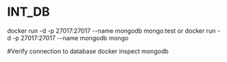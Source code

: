 # INT_DB

docker run -d -p 27017:27017 --name mongodb mongo:test
or
docker run -d -p 27017:27017 --name mongodb mongo

#Verify connection to database
docker inspect mongodb
